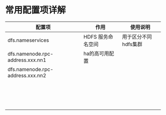 



# 常用配置项详解



| 配置项                           | 作用              | 使用说明             |
| -------------------------------- | ----------------- | -------------------- |
| dfs.nameservices                 | HDFS 服务命名空间 | 用于区分不同hdfs集群 |
| dfs.namenode.rpc-address.xxx.nn1 | ha的高可用配置    |                      |
| dfs.namenode.rpc-address.xxx.nn2 |                   |                      |
|                                  |                   |                      |
|                                  |                   |                      |
|                                  |                   |                      |
|                                  |                   |                      |
|                                  |                   |                      |
|                                  |                   |                      |
|                                  |                   |                      |
|                                  |                   |                      |
|                                  |                   |                      |
|                                  |                   |                      |
|                                  |                   |                      |
|                                  |                   |                      |
|                                  |                   |                      |
|                                  |                   |                      |
|                                  |                   |                      |
|                                  |                   |                      |

